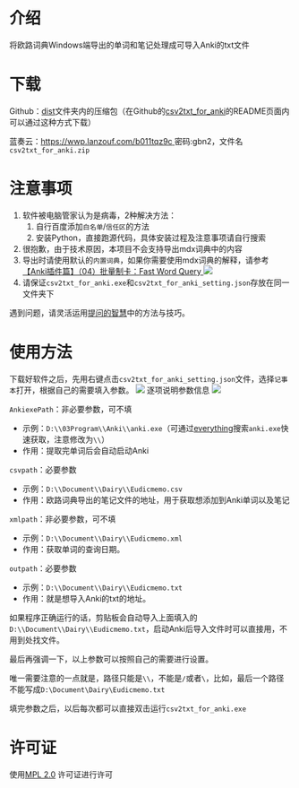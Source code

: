 # 介绍

将欧路词典Windows端导出的单词和笔记处理成可导入Anki的txt文件

# 下载

Github：[dist](dist)文件夹内的压缩包（在Github的[csv2txt_for_anki](https://github.com/NoHeartPen/AwesomeJapaneseDictionary/tree/master/tools/get_note_from_eudic/csv2txt_for_anki)的README页面内可以通过这种方式下载）

蓝奏云：[https://wwp.lanzouf.com/b011tqz9c  ](https://wwp.lanzouf.com/b011tqz9c )密码:gbn2，文件名`csv2txt_for_anki.zip`

# 注意事项

1. 软件被电脑管家认为是病毒，2种解决方法：
	1. 自行百度添加`白名单`/`信任区`的方法
	2. 安装Python，直接跑源代码，具体安装过程及注意事项请自行搜索
2. 很抱歉，由于技术原因，本项目不会支持导出mdx词典中的内容
3. 导出时请使用默认的`内置词典`，如果你需要使用mdx词典的解释，请参考[【Anki插件篇】（04）批量制卡：Fast Word Query ]( https://zhuanlan.zhihu.com/p/81645669)
	![](https://markdoen-1304943362.cos.ap-nanjing.myqcloud.com//Pasted_image_20220715170152.png)
4. 请保证`csv2txt_for_anki.exe`和`csv2txt_for_anki_setting.json`存放在同一文件夹下

遇到问题，请灵活运用[提问的智慧](https://github.com/ryanhanwu/How-To-Ask-Questions-The-Smart-Way)中的方法与技巧。

# 使用方法

下载好软件之后，先用右键点击`csv2txt_for_anki_setting.json`文件，选择`记事本`打开，根据自己的需要填入参数。
![](https://markdoen-1304943362.cos.ap-nanjing.myqcloud.com//Pasted_image_20220715162933.png)
逐项说明参数信息
![](https://markdoen-1304943362.cos.ap-nanjing.myqcloud.com//Pasted_image_20220715163122.png)

`AnkiexePath`：非必要参数，可不填
- 示例：`D:\\03Program\\Anki\\anki.exe`（可通过[everything](https://www.voidtools.com/zh-cn/)搜索`anki.exe`快速获取，注意修改为`\\`）
- 作用：提取完单词后会自动启动Anki

`csvpath`：必要参数
- 示例：`D:\\Document\\Dairy\\Eudicmemo.csv`
- 作用：欧路词典导出的笔记文件的地址，用于获取想添加到Anki单词以及笔记

`xmlpath`：非必要参数，可不填
- 示例：`D:\\Document\\Dairy\\Eudicmemo.xml`
- 作用：获取单词的查询日期。

`outpath`：必要参数
- 示例：`D:\\Document\\Dairy\\Eudicmemo.txt`
- 作用：就是想导入Anki的txt的地址。

如果程序正确运行的话，剪贴板会自动导入上面填入的`D:\\Document\\Dairy\\Eudicmemo.txt`，启动Anki后导入文件时可以直接用，不用到处找文件。

最后再强调一下，以上参数可以按照自己的需要进行设置。

唯一需要注意的一点就是，路径只能是`\\`，不能是`/`或者`\`，比如，最后一个路径不能写成`D:\Document\Dairy\Eudicmemo.txt`

填完参数之后，以后每次都可以直接双击运行`csv2txt_for_anki.exe`

# 许可证

使用[MPL 2.0](https://www.mozilla.org/en-US/MPL/2.0/) 许可证进行许可